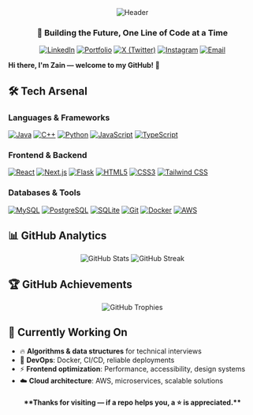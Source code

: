 <div align="center">
  <img src="https://capsule-render.vercel.app/api?type=waving&color=gradient&customColorList=0,2,2,5,30&height=120&section=header&text=MUHAMMAD%20ZAIN&fontSize=45&fontAlignY=35&desc=3rd%20Year%20Software%20Engineering%20Student%20%40%20University%20of%20Calgary%20%7C%20Internship%20Seeker&descAlignY=50&descAlign=62" alt="Header" />
</div>

<div align="center">
  <h3>🚀 Building the Future, One Line of Code at a Time</h3>
  
  [![LinkedIn](https://img.shields.io/badge/LinkedIn-0077B5?style=for-the-badge&logo=linkedin&logoColor=white)](https://www.linkedin.com/in/muhammad-zain03/)
  [![Portfolio](https://img.shields.io/badge/Portfolio-000000?style=for-the-badge&logo=vercel&logoColor=white)](https://muhammadzainweb.vercel.app/)
  [![X (Twitter)](https://img.shields.io/badge/X-000000?style=for-the-badge&logo=x&logoColor=white)](https://x.com/muhammadzain003)
  [![Instagram](https://img.shields.io/badge/Instagram-E4405F?style=for-the-badge&logo=instagram&logoColor=white)](https://www.instagram.com/muhammad_zain14/)
  [![Email](https://img.shields.io/badge/Gmail-D14836?style=for-the-badge&logo=gmail&logoColor=white)](mailto:muhammadzain0476@gmail.com)
</div>

**Hi there, I'm Zain — welcome to my GitHub! 👋**

## 🛠️ **Tech Arsenal**

### **Languages & Frameworks**
[![Java](https://img.shields.io/badge/Java-ED8B00?style=for-the-badge&logo=openjdk&logoColor=white)](https://docs.oracle.com/en/java/)
[![C++](https://img.shields.io/badge/C%2B%2B-00599C?style=for-the-badge&logo=c%2B%2B&logoColor=white)](https://isocpp.org/)
[![Python](https://img.shields.io/badge/Python-3776AB?style=for-the-badge&logo=python&logoColor=white)](https://docs.python.org/)
[![JavaScript](https://img.shields.io/badge/JavaScript-F7DF1E?style=for-the-badge&logo=javascript&logoColor=black)](https://developer.mozilla.org/docs/Web/JavaScript)
[![TypeScript](https://img.shields.io/badge/TypeScript-007ACC?style=for-the-badge&logo=typescript&logoColor=white)](https://www.typescriptlang.org/docs/)

### **Frontend & Backend**
[![React](https://img.shields.io/badge/React-20232A?style=for-the-badge&logo=react&logoColor=61DAFB)](https://react.dev/)
[![Next.js](https://img.shields.io/badge/Next.js-000000?style=for-the-badge&logo=next.js&logoColor=white)](https://nextjs.org/docs)
[![Flask](https://img.shields.io/badge/Flask-000000?style=for-the-badge&logo=flask&logoColor=white)](https://flask.palletsprojects.com/)
[![HTML5](https://img.shields.io/badge/HTML5-E34F26?style=for-the-badge&logo=html5&logoColor=white)](https://developer.mozilla.org/docs/Web/HTML)
[![CSS3](https://img.shields.io/badge/CSS3-1572B6?style=for-the-badge&logo=css3&logoColor=white)](https://developer.mozilla.org/docs/Web/CSS)
[![Tailwind CSS](https://img.shields.io/badge/Tailwind_CSS-38B2AC?style=for-the-badge&logo=tailwind-css&logoColor=white)](https://tailwindcss.com/docs)

### **Databases & Tools**
[![MySQL](https://img.shields.io/badge/MySQL-4479A1?style=for-the-badge&logo=mysql&logoColor=white)](https://dev.mysql.com/doc/)
[![PostgreSQL](https://img.shields.io/badge/PostgreSQL-316192?style=for-the-badge&logo=postgresql&logoColor=white)](https://www.postgresql.org/docs/)
[![SQLite](https://img.shields.io/badge/SQLite-07405E?style=for-the-badge&logo=sqlite&logoColor=white)](https://www.sqlite.org/docs.html)
[![Git](https://img.shields.io/badge/Git-F05032?style=for-the-badge&logo=git&logoColor=white)](https://git-scm.com/docs)
[![Docker](https://img.shields.io/badge/Docker-2496ED?style=for-the-badge&logo=docker&logoColor=white)](https://docs.docker.com/)
[![AWS](https://img.shields.io/badge/AWS-FF9900?style=for-the-badge&logo=amazonaws&logoColor=white)](https://docs.aws.amazon.com/)

## 📊 **GitHub Analytics**

<div align="center">
  <img src="https://github-readme-stats.vercel.app/api?username=muhammadzain03&show_icons=true&theme=radical&hide_border=true&bg_color=0D1117&title_color=58A6FF&text_color=FFFFFF&icon_color=58A6FF&hide=contribs,issues&card_width=300" alt="GitHub Stats" />
  
  <img src="https://github-readme-streak-stats.herokuapp.com/?user=muhammadzain03&theme=radical&hide_border=true&background=0D1117&stroke=58A6FF&ring=58A6FF&fire=58A6FF&currStreakNum=FFFFFF&sideNums=FFFFFF&currStreakLabel=58A6FF&sideLabels=58A6FF&dates=FFFFFF&card_width=300" alt="GitHub Streak" />
</div>

## 🏆 **GitHub Achievements**

<div align="center">
  <img src="https://github-profile-trophy.vercel.app/?username=muhammadzain03&theme=radical&no-frame=true&no-bg=true&margin-w=5&margin-h=5&row=1&column=7" alt="GitHub Trophies" />
</div>

## 🚧 **Currently Working On**

- 🔥 **Algorithms & data structures** for technical interviews
- 🐳 **DevOps**: Docker, CI/CD, reliable deployments
- ⚡ **Frontend optimization**: Performance, accessibility, design systems
- ☁️ **Cloud architecture**: AWS, microservices, scalable solutions

<div align="center">
  <h4>**Thanks for visiting — if a repo helps you, a ⭐️ is appreciated.**</h4>
</div>
